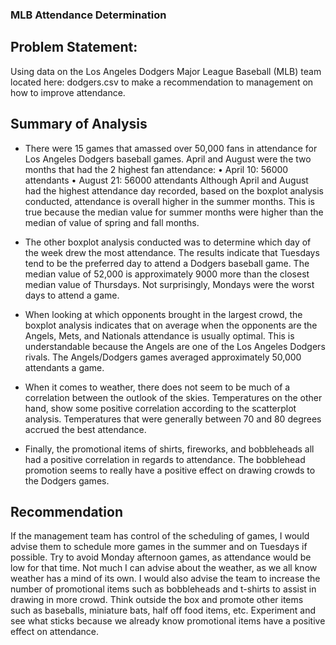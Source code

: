 ### MLB Attendance Determination ###

## Problem Statement: ##

Using data on the Los Angeles Dodgers Major League Baseball (MLB) team located here: dodgers.csv to make a recommendation to management on how to improve attendance. 

## Summary of Analysis ##

* There were 15 games that amassed over 50,000 fans in attendance for Los Angeles Dodgers baseball games. April and August were the two months that had the 2 highest fan attendance: • April 10:
56000 attendants • August 21: 56000 attendants Although April and August had the highest attendance day recorded, based on the boxplot analysis conducted, attendance is overall higher in the
summer months. This is true because the median value for summer months were higher than the median of value of spring and fall months.

* The other boxplot analysis conducted was to determine which day of the week drew the most attendance. The results indicate that Tuesdays tend to be the preferred day to attend a Dodgers baseball
game. The median value of 52,000 is approximately 9000 more than the closest median value of Thursdays. Not surprisingly, Mondays were the worst days to attend a game.

* When looking at which opponents brought in the largest crowd, the boxplot analysis indicates that on average when the opponents are the Angels, Mets, and Nationals attendance is usually optimal.
This is understandable because the Angels are one of the Los Angeles Dodgers rivals. The Angels/Dodgers games averaged approximately 50,000 attendants a game.

* When it comes to weather, there does not seem to be much of a correlation between the outlook of the skies. Temperatures on the other hand, show some positive correlation according to the scatterplot analysis. Temperatures that were generally between 70 and 80 degrees accrued the best attendance.

* Finally, the promotional items of shirts, fireworks, and bobbleheads all had a positive correlation in regards to attendance. The bobblehead promotion seems to really have a positive effect on drawing
crowds to the Dodgers games.

## Recommendation ##

If the management team has control of the scheduling of games, I would advise them to schedule more games in the summer and on Tuesdays if possible. Try to avoid Monday afternoon games, as attendance would be low for that time. Not much I can advise about the weather, as we all know weather has a mind of its own. I would also advise the team to increase the number of promotional items  such as bobbleheads and t-shirts to assist in drawing in more crowd. Think outside the box and promote other items such as baseballs, miniature bats, half off food items, etc. Experiment and see what sticks because we already know promotional items have a positive effect on attendance.